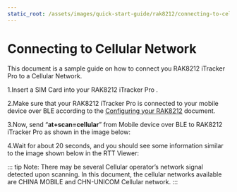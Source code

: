 ```yaml
---
static_root: /assets/images/quick-start-guide/rak8212/connecting-to-cellular-network
---
```


# Connecting to Cellular Network

This document is a sample guide on how to connect you RAK8212 iTracker Pro to a Cellular Network.

1.Insert a SIM Card into your RAK8212 iTracker Pro .

2.Make sure that your
RAK8212 iTracker Pro is connected to your mobile device over BLE according to the [Configuring your RAK8212](configuring-your-rak8212.md) document.

3.Now, send “**at+scan=cellular**” from Mobile device over BLE to RAK8212 iTracker Pro as shown in the image below:

<rk-img
  :src="`${$frontmatter.static_root}/kzxbfaxur2zen98rb4c2.jpg`"
  width="45%"
  figure-number="1"
  caption="AT+command for scanning Cellular Network"
/>

4.Wait for about 20 seconds, and you should see some information similar to the image shown below in the RTT Viewer:

<rk-img
  :src="`${$frontmatter.static_root}/izdlr0fc2sywzr9zvlja.jpg`"
  width="100%"
  figure-number="2"
  caption="Cellular Network Scan in RTT Viewer"
/>

::: tip Note:
There may be several
Cellular operator’s network signal detected upon scanning. In this document, the cellular networks available are CHINA MOBILE and CHN-UNICOM Cellular network.
:::
